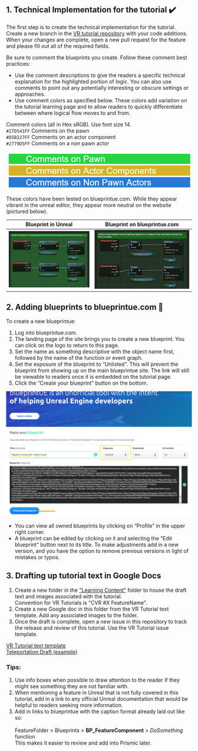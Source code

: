 <a name="technicalPR"></a>
## 1. Technical Implementation for the tutorial ✔️

The first step is to create the technical implementation for the tutorial. Create a new branch in the [VR tutorial repository](https://github.com/CesiumGS/cesium-unreal-vr-tutorial) with your code additions. When your changes are complete, open a new pull request for the feature and please fill out all of the required fields.

Be sure to comment the blueprints you create. Follow these comment best practices:
- Use the comment descriptions to give the readers a specific technical explanation for the highlighted portion of logic. You can also use comments to point out any potentially interesting or obscure settings or approaches. 
- Use comment colors as specified below. These colors add variation on the tutorial learning page and to allow readers to quickly differentiate between where logical flow moves to and from. 

Comment colors (all in Hex sRGB). Use font size 14. <br>
`#27D541FF` Comments on the pawn <br>
`#D5B227FF` Comments on an actor component <br>
`#2779D5FF` Comments on a non pawn actor <br>

![blueprint comment colors](Images/blueprint-comment-colors.png)

These colors have been tested on blueprintue.com. While they appear vibrant in the unreal editor, they appear more neutral on the website (pictured below).

Blueprint in Unreal            |  Blueprint on blueprintue.com
:-------------------------:|:-------------------------:
![blueprint example](Images/blueprint-example.png)  |  ![blueprintue-example](Images/blueprintue-example.png)

<a name="blueprintue"></a>
## 2. Adding blueprints to blueprintue.com 📘

To create a new blueprintue:
1. Log into blueprintue.com.
1. The landing page of the site brings you to create a new blueprint. You can click on the logo to return to this page.
1. Set the name as something descriptive with the object name first, followed by the name of the function or event graph.
1. Set the exposure of the blueprint to “Unlisted”. This will prevent the blueprint from showing up on the main blueprintue site. The link will still be viewable to readers once it is embedded on the tutorial page.
1. Click the “Create your blueprint” button on the bottom.

![blueprint example](Images/blueprintue-howto.png)

- You can view all owned blueprints by clicking on “Profile” in the upper right corner.
- A blueprint can be edited by clicking on it and selecting the “Edit blueprint” button next to its title. To make adjustments add in a new version, and you have the option to remove previous versions in light of mistakes or typos. 

<a name="googledraftdoc"></a>
## 3. Drafting up tutorial text in Google Docs

1. Create a new folder in the ["Learning Content"](https://drive.google.com/drive/folders/1HjB710sAdvjJT4GxldsMP20LL6mZtres?usp=sharing) folder to house the draft text and images associated with the tutorial. <br> Convention for VR Tutorials is "CVR #X FeatureName".
1. Create a new Google doc in this folder from the VR Tutorial text template. Add any associated images to the folder.
1. Once the draft is complete, open a new issue in this repository to track the release and review of this tutorial. Use the VR Tutorial issue template.

[VR Tutorial text template](https://docs.google.com/document/d/18wJF1SXb1XiV7wKQqYGPxjXW9JNhEjhprQHJJ03wOK0/edit?usp=sharing)<br>
[Teleportation Draft (example)](https://docs.google.com/document/d/1xzQJ0zzISj7TVAEeOcnZgyj0rJWwACdCtpbE9m_5Ibk/edit)

### Tips:
1. Use info boxes when possible to draw attention to the reader if they might see something they are not familiar with.
1. When mentioning a feature in Unreal that is not fully covered in this tutorial, add in a link to any official Unreal documentation that would be helpful to readers seeking more information.
1. Add in links to blueprintue with the caption format already laid out like so: <br><br> FeatureFolder > Blueprints > <b>BP_FeatureComponent</b> > <i>DoSomething</i> function <br> This makes it easier to review and add into Prismic later.
